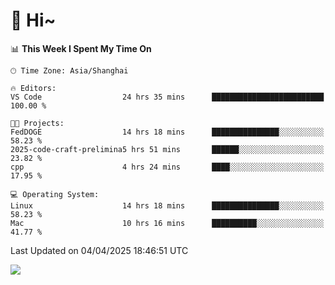 # 👋 Hi~

<!--START_SECTION:waka-->
📊 **This Week I Spent My Time On** 

```text
🕑︎ Time Zone: Asia/Shanghai

🔥 Editors: 
VS Code                  24 hrs 35 mins      █████████████████████████   100.00 % 

🐱‍💻 Projects: 
FedDOGE                  14 hrs 18 mins      ███████████████░░░░░░░░░░   58.23 % 
2025-code-craft-prelimina5 hrs 51 mins       ██████░░░░░░░░░░░░░░░░░░░   23.82 % 
cpp                      4 hrs 24 mins       ████░░░░░░░░░░░░░░░░░░░░░   17.95 % 

💻 Operating System: 
Linux                    14 hrs 18 mins      ███████████████░░░░░░░░░░   58.23 % 
Mac                      10 hrs 16 mins      ██████████░░░░░░░░░░░░░░░   41.77 % 
```


 Last Updated on 04/04/2025 18:46:51 UTC
<!--END_SECTION:waka-->

![](https://komarev.com/ghpvc/?username=lvdongyi&label=Profile%20views&color=0e75b6&style=flat)
<!---
lvdongyi/lvdongyi is a ✨ special ✨ repository because its `README.md` (this file) appears on your GitHub profile.
You can click the Preview link to take a look at your changes.
--->
